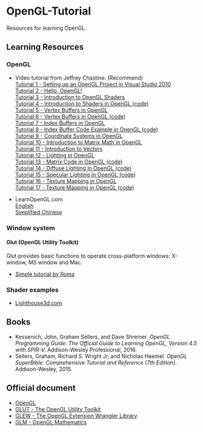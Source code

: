 # OpenGL-Tutorial
Resources for learning OpenGL.

## Learning Resources

### OpenGL

- Video tutorial from Jeffrey Chastine: (Recommend)  
[Tutorial 1 - Setting up an OpenGL Project in Visual Studio 2010](https://www.youtube.com/watch?v=0CQP8huwLCg&t=176s)  
[Tutorial 2 - Hello, OpenGL!](https://www.youtube.com/watch?v=kl2Zs1rKRLQ)  
[Tutorial 3 - Introduction to OpenGL Shaders](https://www.youtube.com/watch?v=j_h3GdMtO0M)  
[Tutorial 4 - Introduction to Shaders in OpenGL (code)](https://www.youtube.com/watch?v=645VEd0JPnw)  
[Tutorial 5 - Vertex Buffers in OpenGL](https://www.youtube.com/watch?v=Q_kFcRlLTk0)  
[Tutorial 6 - Vertex Buffers in OpenGL (code)](https://www.youtube.com/watch?v=2oIgG-KLKcE)  
[Tutorial 7 - Index Buffers in OpenGL](https://www.youtube.com/watch?v=DD3Cpb3Z724)  
[Tutorial 8 - Index Buffer Code Example in OpenGL (code)](https://www.youtube.com/watch?v=lRUaQ_Hcno8)  
[Tutorial 9 - Coordinate Systems in OpenGL](https://www.youtube.com/watch?v=pQcC2CqReSA)  
[Tutorial 10 - Introduction to Matrix Math in OpenGL](https://www.youtube.com/watch?v=V6sJpjYzfaQ)  
[Tutorial 11 - Introduction to Vectors](https://www.youtube.com/watch?v=HYSNSoJZCgY)  
[Tutorial 12 - Lighting in OpenGL](https://www.youtube.com/watch?v=gFZqzVQrw84)  
[Tutorial 13 - Matrix Code in OpenGL (code)](https://www.youtube.com/watch?v=HHmca-Vom1M)  
[Tutorial 14 - Diffuse Lighting in OpenGL (code)](https://www.youtube.com/watch?v=fZzYL3o7Dm4)  
[Tutorial 15 - Specular Lighting in OpenGL (code)](https://www.youtube.com/watch?v=nEt1OYtmOrE)  
[Tutorial 16 - Texture Mapping in OpenGL](https://www.youtube.com/watch?v=Eh0HeTCCgnE&t=668s)  
[Tutorial 17 - Texture Mapping in OpenGL (code)](https://www.youtube.com/watch?v=wy-B8NiaDHg)  

- LearnOpenGL.com  
[English](https://learnopengl.com/)  
[Simplified Chinese](https://learnopengl-cn.github.io/)  

### Window system

#### Glut (OpenGL Utility Toolkit)
Glut provides basic functions to operate cross-platform windows: X-window, MS window and Mac.
- [Simple tutorial by Roma](http://homepages.ecs.vuw.ac.nz/~roma/glut.pdf)

### Shader examples
- [Lighthouse3d.com](http://www.lighthouse3d.com/tutorials/)

## Books
- Kessenich, John, Graham Sellers, and Dave Shreiner. *OpenGL Programming Guide: The Official Guide to Learning OpenGL, Version 4.5 with SPIR-V.* Addison-Wesley Professional, 2016.
- Sellers, Graham, Richard S. Wright Jr, and Nicholas Haemel. *OpenGL SuperBible: Comprehensive Tutorial and Reference (7th Edition)*. Addison-Wesley, 2015.

## Official document

- [OpenGL](https://www.opengl.org/documentation/current_version/)
- [GLUT - The OpenGL Utility Toolkit](https://www.opengl.org/resources/libraries/glut/)
- [GLEW - The OpenGL Extension Wrangler Library](http://glew.sourceforge.net/)
- [GLM - OpenGL Mathematics](http://glm.g-truc.net)
